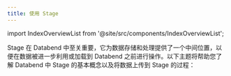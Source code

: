 ```yaml
---
title: 使用 Stage
---
```


import IndexOverviewList from '@site/src/components/IndexOverviewList';

Stage 在 Databend 中至关重要，它为数据存储和处理提供了一个中间位置，以便在数据被进一步利用或加载到 Databend 之前进行操作。以下主题将帮助您了解 Databend 中 Stage 的基本概念以及将数据上传到 Stage 的过程：

<IndexOverviewList />